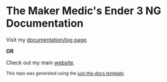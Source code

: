
# The Maker Medic's Ender 3 NG Documentation

Visit my [documentation/log page](https://e3nglog.themakermedic.com).

<b>OR</b>

Check out my main [website](https://themakermedic.com).

<small>

This repo was generated using the [just-the-docs template](https://github.com/just-the-docs/just-the-docs-template).
